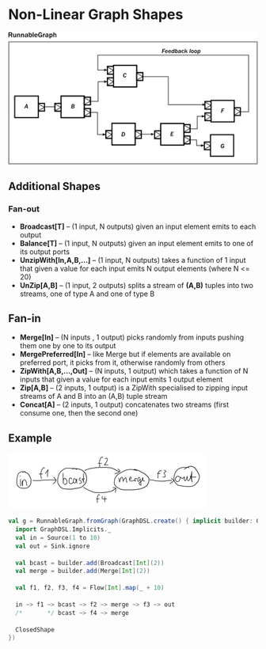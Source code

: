 # Non-Linear Graph Shapes


<img src="compose_graph1.png" width="800"  />



## Additional Shapes 

### Fan-out
* **Broadcast[T]** – (1 input, N outputs) given an input element emits to each output
* **Balance[T]** – (1 input, N outputs) given an input element emits to one of its output ports
* **UnzipWith[In,A,B,...]** – (1 input, N outputs) takes a function of 1 input that given a value for each input emits N output elements (where N <= 20)
* **UnZip[A,B]** – (1 input, 2 outputs) splits a stream of **(A,B)** tuples into two streams, one of type A and one of type B

## Fan-in
* **Merge[In]** – (N inputs , 1 output) picks randomly from inputs pushing them one by one to its output
* **MergePreferred[In]** – like Merge but if elements are available on preferred port, it picks from it, otherwise randomly from others
* **ZipWith[A,B,...,Out]** – (N inputs, 1 output) which takes a function of N inputs that given a value for each input emits 1 output element
* **Zip[A,B]** – (2 inputs, 1 output) is a ZipWith specialised to zipping input streams of A and B into an (A,B) tuple stream
* **Concat[A]** – (2 inputs, 1 output) concatenates two streams (first consume one, then the second one)

## Example 

![Simple DSL](graph-dsl.png)
```scala
val g = RunnableGraph.fromGraph(GraphDSL.create() { implicit builder: GraphDSL.Builder[Unit] =>
  import GraphDSL.Implicits._
  val in = Source(1 to 10)
  val out = Sink.ignore
 
  val bcast = builder.add(Broadcast[Int](2))
  val merge = builder.add(Merge[Int](2))
 
  val f1, f2, f3, f4 = Flow[Int].map(_ + 10)
 
  in ~> f1 ~> bcast ~> f2 ~> merge ~> f3 ~> out
  /*       */ bcast ~> f4 ~> merge
  
  ClosedShape
})
```